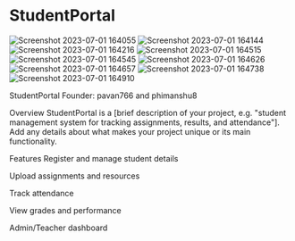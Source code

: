 # StudentPortal
![Screenshot 2023-07-01 164055](https://github.com/user-attachments/assets/4030060a-9eb3-4e0e-bcd8-7dc2ad3c204a)
![Screenshot 2023-07-01 164144](https://github.com/user-attachments/assets/03ca17bb-f2b6-4ae5-b99b-55693328f2a8)
![Screenshot 2023-07-01 164216](https://github.com/user-attachments/assets/9f5d9507-4d63-474e-87c8-65b15bfa6bf0)
![Screenshot 2023-07-01 164515](https://github.com/user-attachments/assets/736a4488-5116-4cd1-b9ea-8aea2efdfe0c)
![Screenshot 2023-07-01 164545](https://github.com/user-attachments/assets/d0c0b630-78ea-452c-b15b-0ddee6aaac31)
![Screenshot 2023-07-01 164626](https://github.com/user-attachments/assets/a0b30f56-1501-4361-96cf-faee8694f90f)
![Screenshot 2023-07-01 164657](https://github.com/user-attachments/assets/167218ca-8ee1-487b-a2b1-08deecf97c93)
![Screenshot 2023-07-01 164738](https://github.com/user-attachments/assets/6b8515d5-2b86-4dff-9b13-d68d89311013)
![Screenshot 2023-07-01 164910](https://github.com/user-attachments/assets/f20143a4-6f4a-4db5-b97d-93aea2e5f441)

StudentPortal
Founder: pavan766 and phimanshu8

Overview
StudentPortal is a [brief description of your project, e.g. "student management system for tracking assignments, results, and attendance"].
Add any details about what makes your project unique or its main functionality.

Features
Register and manage student details

Upload assignments and resources

Track attendance

View grades and performance

Admin/Teacher dashboard
